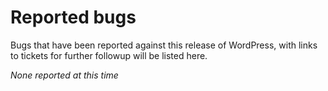 # Reported bugs

Bugs that have been reported against this release of WordPress, with links to tickets for further followup will be listed here.

_None reported at this time_
